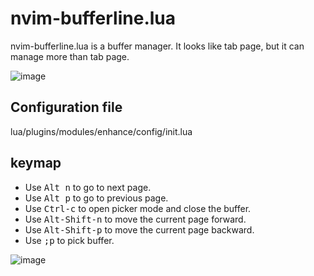 # nvim-bufferline.lua

nvim-bufferline.lua is a buffer manager. It looks like tab page, but it can
manage more than tab page.

![image](https://user-images.githubusercontent.com/22454918/111993085-1d299700-8b0e-11eb-96eb-c1c289e36b08.png)

## Configuration file

lua/plugins/modules/enhance/config/init.lua

## keymap

* Use <kbd>Alt n</kbd> to go to next page.
* Use <kbd>Alt p</kbd> to go to previous page.
* Use <kbd>Ctrl-c</kbd> to open picker mode and close the buffer.
* Use <kbd>Alt-Shift-n</kbd> to move the current page forward.
* Use <kbd>Alt-Shift-p</kbd> to move the current page backward.
* Use <kbd>;p</kbd> to pick buffer.

![image](https://user-images.githubusercontent.com/22454918/111993296-5bbf5180-8b0e-11eb-9ad9-fcf9619436fd.gif)
